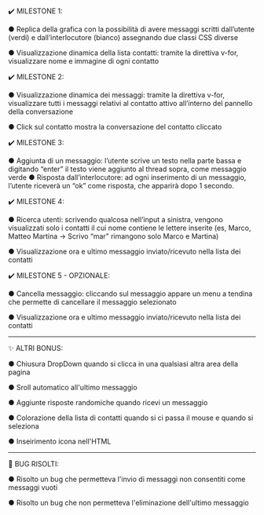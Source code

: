 ✔️ MILESTONE 1:

● Replica della grafica con la possibilità di avere messaggi scritti dall’utente (verdi) e
dall’interlocutore (bianco) assegnando due classi CSS diverse

● Visualizzazione dinamica della lista contatti: tramite la direttiva v-for, visualizzare
nome e immagine di ogni contatto

✔️ MILESTONE 2:

● Visualizzazione dinamica dei messaggi: tramite la direttiva v-for, visualizzare tutti i
messaggi relativi al contatto attivo all’interno del pannello della conversazione

● Click sul contatto mostra la conversazione del contatto cliccato

✔️ MILESTONE 3:

● Aggiunta di un messaggio: l’utente scrive un testo nella parte bassa e digitando
“enter” il testo viene aggiunto al thread sopra, come messaggio verde
● Risposta dall’interlocutore: ad ogni inserimento di un messaggio, l’utente riceverà
un “ok” come risposta, che apparirà dopo 1 secondo.

✔️ MILESTONE 4:

● Ricerca utenti: scrivendo qualcosa nell’input a sinistra, vengono visualizzati solo i
contatti il cui nome contiene le lettere inserite (es, Marco, Matteo Martina -> Scrivo
“mar” rimangono solo Marco e Martina)

● Visualizzazione ora e ultimo messaggio inviato/ricevuto nella lista dei contatti

✔️ MILESTONE 5 - OPZIONALE:

● Cancella messaggio: cliccando sul messaggio appare un menu a tendina che
permette di cancellare il messaggio selezionato

● Visualizzazione ora e ultimo messaggio inviato/ricevuto nella lista dei contatti

---

✨ ALTRI BONUS:

● Chiusura DropDown quando si clicca in una qualsiasi altra area della pagina

● Sroll automatico all'ultimo messaggio

● Aggiunte risposte randomiche quando ricevi un messaggio

● Colorazione della lista di contatti quando si ci passa il mouse e quando si seleziona

● Inseirimento icona nell'HTML

---

🐛 BUG RISOLTI:

● Risolto un bug che permetteva l'invio di messaggi non consentiti come messaggi vuoti

● Risolto un bug che non permetteva l'eliminazione dell'ultimo messaggio
